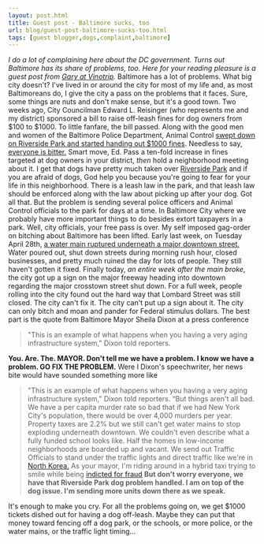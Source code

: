 ```yaml
---
layout: post.html
title: Guest post - Baltimore sucks, too
url: blog/guest-post-baltimore-sucks-too.html
tags: [guest blogger,dogs,complaint,baltimore]
---
```

_I do a lot of complaining here about the DC government. Turns out Baltimore has its share of problems, too. Here for your reading pleasure is a guest post from [Gary at Vinotrip](http://www.vinotrip.com/)._ Baltimore has a lot of problems. What big city doesn't? I've lived in or around the city for most of my life and, as most Baltimoreans do, I give the city a pass on the problems that it faces. Sure, some things are nuts and don't make sense, but it's a good town. Two weeks ago, City Councilman Edward L. Reisinger (who represents me and my district) sponsored a bill to raise off-leash fines for dog owners from $100 to $1000. To little fanfare, the bill passed. Along with the good men and women of the Baltimore Police Department, Animal Control [swept down on Riverside Park and started handing out $1000 fines](http://weblogs.baltimoresun.com/features/mutts/blog/2009/04/baltimore_begins_issuing_1000.html). Needless to say, [everyone is bitter.](http://www.baltimoresun.com/news/local/bal-md.leash17apr17,0,4711673.story) Smart move, Ed. Pass a ten-fold increase in fines targeted at dog owners in your district, _then_ hold a neighborhood meeting about it. I get that dogs have pretty much taken over [Riverside Park](http://maps.google.com/maps?f=q&source=s_q&hl=en&geocode=&q=riverside+park,+baltimore,+md&sll=37.0625,-95.677068&sspn=33.352165,67.939453&ie=UTF8&ll=39.270604,-76.607323&spn=0.007957,0.016587&z=16&iwloc=A) and if you are afraid of dogs, God help you because you're going to fear for your life in this neighborhood. There is a leash law in the park, and that leash law should be enforced along with the law about picking up after your dog. Got all that. But the problem is sending several police officers and Animal Control officials to the park for days at a time. In Baltimore City where we probably have more important things to do besides extort taxpayers in a park. Well, city officials, your free pass is over. My self imposed gag-order on bitching about Baltimore has been lifted. Early last week, on Tuesday April 28th, [a water main ruptured underneath a major downtown street.](http://www.baltimoresun.com/news/traffic/bal-watermain0428,0,3144607.story) Water poured out, shut down streets during morning rush hour, closed businesses, and pretty much ruined the day for lots of people. They still haven't gotten it fixed. Finally today, _an entire week after the main broke_, the city got up a sign on the major freeway heading into downtown regarding the major crosstown street shut down. For a full week, people rolling into the city found out the hard way that Lombard Street was still closed. The city can't fix it. The city can't put up a sign about it. The city can only bitch and moan and pander for Federal stimulus dollars. The best part is the quote from Baltimore Mayor Sheila Dixon at a press conference 

> "This is an example of what happens when you having a very aging infrastructure system," Dixon told reporters.

**You. Are. The. MAYOR. Don't tell me we have a problem. I know we have a problem. GO FIX THE PROBLEM.** Were I Dixon's speechwriter, her news bite would have sounded something more like 

> "This is an example of what happens when you having a very aging infrastructure system," Dixon told reporters. “But things aren't all bad. We have a per capita murder rate so bad that if we had New York City's population, there would be over 4,000 murders per year. Property taxes are 2.2% but we still can't get water mains to stop exploding underneath downtown. We couldn't even describe what a fully funded school looks like. Half the homes in low-income neighborhoods are boarded up and vacant. We send out Traffic Officials to stand under the traffic lights and direct traffic like we're in [North Korea.](http://www.intellectualconservative.com/images/kimjongil.jpg) As your mayor, I'm riding around in a hybrid taxi trying to smile while being [indicted for fraud](http://www.bizjournals.com/baltimore/stories/2009/01/05/daily65.html) **But don't worry everyone, we have that Riverside Park dog problem handled. I am on top of the dog issue. I'm sending more units down there as we speak.**

It's enough to make you cry. For all the problems going on, we get $1000 tickets dished out for having a dog off-leash. Maybe they can put that money toward fencing off a dog park, or the schools, or more police, or the water mains, or the traffic light timing... 
